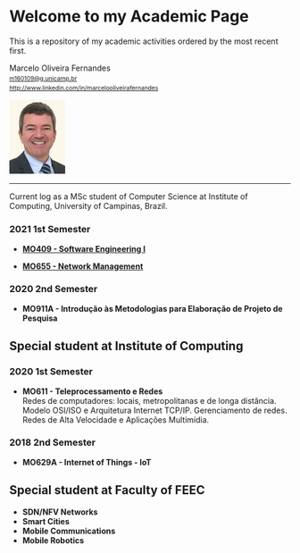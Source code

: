 # Welcome to my Academic Page

This is a repository of my academic activities ordered by the most recent first.  


Marcelo Oliveira Fernandes  
<span style="font-size:8pt"> m160109@g.unicamp.br  
http://www.linkedin.com/in/marcelooliveirafernandes  </span>

<img src="https://github.com/marceloofernandes/Academic/blob/963bb81ab1253b436b1dd0fe5b1861402a891b36/pictures/IMG_7343%20copy_.jpg" width="100" >

---

Current log as a MSc student of Computer Science at Institute of Computing, University of Campinas, Brazil.  

### 2021 1st Semester

- **[MO409 - Software Engineering I](MO409-SoftwareEngineering1.md)**  

- **[MO655 - Network Management](MO655-NetworkManagement.md)**

### 2020 2nd Semester

- **MO911A - Introdução às Metodologias para Elaboração de Projeto de Pesquisa**


## Special student at Institute of Computing

### 2020 1st Semester

- **MO611 - Teleprocessamento e Redes**  
Redes de computadores: locais, metropolitanas e de longa distância. Modelo OSI/ISO e Arquitetura Internet TCP/IP. Gerenciamento de redes. Redes de Alta Velocidade e Aplicações Multimídia.

### 2018 2nd Semester

- **MO629A - Internet of Things - IoT**


## Special student at Faculty of FEEC

- **SDN/NFV Networks**
- **Smart Cities**
- **Mobile Communications**
- **Mobile Robotics**
